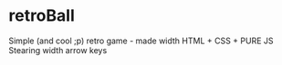 # retroBall

Simple (and cool ;p) retro game - made width HTML + CSS + PURE JS </br>
Stearing width arrow keys
